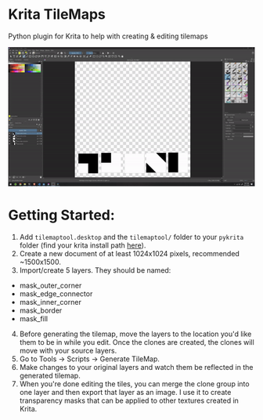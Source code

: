 # Krita TileMaps
Python plugin for Krita to help with creating &amp; editing tilemaps

![](https://github.com/lukethomas1/krita-tilemaps/blob/main/krita-tilemaps_demo.gif)


# Getting Started:
1. Add `tilemaptool.desktop` and the `tilemaptool/` folder to your `pykrita` folder (find your krita install path [here](https://docs.krita.org/en/reference_manual/resource_management.html#resource-management)).
2. Create a new document of at least 1024x1024 pixels, recommended ~1500x1500.
3. Import/create 5 layers. They should be named:
  - mask_outer_corner
  - mask_edge_connector
  - mask_inner_corner
  - mask_border
  - mask_fill
4. Before generating the tilemap, move the layers to the location you'd like them to be in while you edit. Once the clones are created, the clones will move with your source layers.
4. Go to Tools -> Scripts -> Generate TileMap.
5. Make changes to your original layers and watch them be reflected in the generated tilemap.
6. When you're done editing the tiles, you can merge the clone group into one layer and then export that layer as an image. I use it to create transparency masks that can be applied to other textures created in Krita.
  

